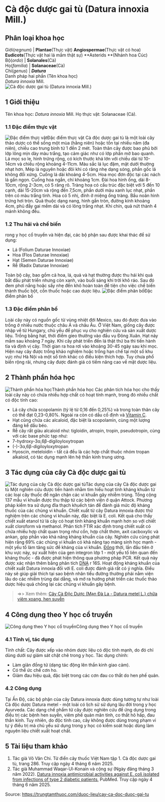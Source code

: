 # Cà độc dược gai tù (Datura innoxia Mill.)

Phân loại khoa học  
---  
Giới(_regnum_) |  **Plantae**(Thực vật) **Angiospermae**(Thực vật có hoa) **Eudicots**(Thực vật hai lá mầm thật sự) **Asterids **(Nhánh hoa Cúc)  
Bộ(_ordo_) | **Solanales**(Cà)  
Họ(_familia_) | **Solanaceae**(Cà)  
Chi(_genus_) | **_Datura_**  
Danh pháp hai phần (Tên khoa học)  
_Datura innoxia_ Mill.  
![Cà độc dược gai tù \(Datura innoxia Mill.\)](https://trungtamthuoc.com/images/others/ca-doc-duoc-gai-tu-7823.jpg)
##  1 Giới thiệu
Tên khoa học: _Datura innoxia_ Mill.
Họ thực vật: Solanaceae (Cà).
### 1.1 Đặc điểm thực vật
![Đặc điểm thực vật](https://trungtamthuoc.com/images/item/ca-doc-duoc-gai-tu-0.jpg)Đặc điểm thực vật
Cà độc dược gai tù là một loài cây thảo dược có thể sống một mùa (hằng niên) hoặc tồn tại nhiều năm (đa niên), chiều cao trung bình từ 1 đến 2 mét. Toàn thân cây được bao phủ bởi lớp lông mịn dày màu trắng, tạo cảm giác như có lớp phấn mờ bao quanh.
Lá mọc so le, hình trứng rộng, có kích thước khá lớn với chiều dài từ 10-14cm và chiều rộng khoảng 4-11cm. Màu sắc lá lục đậm, mặt dưới thường nhạt hơn. Mép lá nguyên hoặc đôi khi có răng nhẹ dạng sóng, phần gốc lá không đối xứng. Cuống lá dài khoảng 4-5cm.
Hoa mọc đơn độc tại các nách lá gần ngọn. Cuống hoa ngắn, chỉ khoảng 1cm. Đài hoa hình ống, dài 8-10cm, rộng 2-3cm, có 5 răng rõ. Tràng hoa có cấu trúc đặc biệt với 5 đến 10 cạnh, dài 15-20cm và rộng đến 7,5cm, phần dưới màu xanh lục nhạt, phần trên có màu trắng tinh. Hoa có 5 nhị, đính ở miệng ống tràng. Bầu noãn hình trứng hơi tròn.
Quả thuộc dạng nang, hình gần tròn, đường kính khoảng 4cm, phủ đầy gai mềm dài và có lông trắng nhạt. Khi chín, quả nứt thành 4 mảnh không đều.
### 1.2 Thu hái và chế biến
rong y học cổ truyền và hiện đại, các bộ phận sau được khai thác để sử dụng:
  * Lá (Folium Daturae Innoxiae)
  * Hoa (Flos Daturae Innoxiae)
  * Hạt (Semen Daturae Innoxiae)
  * Rễ (Radix Daturae Innoxiae)


Toàn bộ cây, bao gồm cả hoa, lá, quả và hạt thường được thu hái khi quả bắt đầu phát triển nhưng còn xanh, vào buổi sáng khi trời khô ráo. Sau đó đem phơi nắng hoặc sấy nhẹ đến khô hoàn toàn để tiện cho việc chế biến thành thuốc bột, cồn thuốc hoặc cao dược liệu.
![Đặc điểm phân bố](https://trungtamthuoc.com/images/item/ca-doc-duoc-gai-tu-1.jpg)Đặc điểm phân bố
### 1.3 Đặc điểm phân bố
Loài cây này có nguồn gốc từ vùng nhiệt đới Mexico, sau đó được đưa vào trồng ở nhiều nước thuộc châu Á và châu Âu. Ở Việt Nam, giống cây được nhập về từ Hungary, chủ yếu để phục vụ cho nghiên cứu và sản xuất dược liệu.
Trồng bằng hạt, thời điểm gieo thường vào đầu vụ Đông Xuân. Hạt nảy mầm sau khoảng 7 ngày. Khi cây phát triển đến lá thật thứ ba thì tiến hành tỉa và định vị cây. Thời gian ra hoa rơi vào khoảng 30-45 ngày sau khi mọc.
Hiện nay cây được trồng khảo nghiệm hoặc trồng hạn chế tại một số khu vực như Hà Nội và một số tỉnh khác có điều kiện thích hợp. Tuy chưa phổ biến rộng rãi, nhưng cây được đánh giá có tiềm năng cao về mặt dược liệu.
##  2 Thành phần hóa học
![Thành phần hóa học](https://trungtamthuoc.com/images/item/ca-doc-duoc-gai-tu-2.jpg)Thành phần hóa học
Các phân tích hóa học cho thấy loài cây này có chứa nhiều hợp chất có hoạt tính mạnh, trong đó nhiều chất có độc tính cao:
  * Lá cây chứa scopolamin (tỷ lệ từ 0,16 đến 0,25%) và trong toàn thân cây có thể đạt 0,23-0,80%. Ngoài ra còn có dầu cố định và [Vitamin C](https://trungtamthuoc.com/hoat-chat/vitamin-c "Vitamin C").
  * Hạt cũng chứa các alcaloid, đặc biệt là scopolamin, cùng một lượng đáng kể dầu béo.
  * Rễ cây rất giàu alcaloid như: tigloidin, atropin, tropin, pseudotropin, cùng với các base phức tạp như:
  * 7-hydroxy-3α,6β-digiloyloxytropan
  * (-)-3α,6β-digiloyloxytropan
  * Hyoscin, meteloidin - tất cả đều là các hợp chất thuộc nhóm tropan alkaloid, có tác dụng mạnh lên hệ thần kinh trung ương.


##  3 Tác dụng của cây Cà độc dược gai tù
![Tác dụng của cây Cà độc dược gai tù](https://trungtamthuoc.com/images/item/ca-doc-duoc-gai-tu-3.jpg)Tác dụng của cây Cà độc dược gai tù
Một nghiên cứu được tiến hành nhằm tìm hiểu hoạt tính kháng khuẩn từ các loại cây thuốc để ngăn chặn các vi khuẩn gây nhiễm trùng. Tổng cộng 137 mẫu vi khuẩn được thu thập từ các bệnh viện ở quận Attock. Phương pháp kiểm tra sử dụng đĩa thạch khuếch tán để đánh giá mức độ kháng thuốc của các chủng vi khuẩn.
Chiết xuất từ cây Datura innoxia được thử nghiệm trên các chủng vi khuẩn này, đặc biệt là E. coli. Kết quả cho thấy chiết xuất etanol từ lá cây có hoạt tính kháng khuẩn mạnh hơn so với chiết xuất cloroform và methanol. Phân tích FTIR xác định trong chiết xuất có chứa nhiều hợp chất quan trọng như cồn, hợp chất thơm, axit cacboxylic và ankan, góp phần vào khả năng kháng khuẩn của cây.
Nghiên cứu cũng phát hiện rằng 69% các chủng vi khuẩn có khả năng tạo màng sinh học mạnh - một yếu tố làm tăng sức đề kháng của vi khuẩn. [Đồng](https://trungtamthuoc.com/hoat-chat/dong "Đồng") thời, lần đầu tiên ở khu vực này, sự xuất hiện của gen integron lớp 1 - một yếu tố liên quan đến kháng thuốc - đã được phát hiện thông qua phương pháp PCR. Kết quả này được xác nhận thêm bằng phân tích [DNA](https://trungtamthuoc.com/hoat-chat/dna "DNA") r 16S.
Hoạt động kháng khuẩn của chiết xuất Datura innoxia đối với E. coli được đánh giá rất có ý nghĩa. Điều này sẽ giúp giải thích tại sao bệnh nhân tiểu đường thường phải nằm viện lâu do các nhiễm trùng dai dẳng, và mở ra hướng phát triển các thuốc thảo dược hiệu quả chống lại các chủng vi khuẩn gây bệnh.
> =>> Xem thêm: [Cây Cà Độc Dược (Mạn Đà La - Datura metel L.) chữa viêm xoang, hen suyễn](https://trungtamthuoc.com/duoc-lieu/ca-doc-duoc)
##  4 Công dụng theo Y học cổ truyền
![Công dụng theo Y học cổ truyền](https://trungtamthuoc.com/images/item/ca-doc-duoc-gai-tu-4.jpg)Công dụng theo Y học cổ truyền
### 4.1 Tính vị, tác dụng
Tính chất: Cây được xếp vào nhóm dược liệu có độc tính mạnh, do đó chỉ dùng dưới sự giám sát chặt chẽ trong y học.
Tác dụng chính:
  * Làm giãn đồng tử (dạng tác động lên thần kinh giao cảm).
  * Có thể ức chế cơn ho.
  * Giảm đau hiệu quả, đặc biệt trong các cơn đau co thắt do hen phế quản.


### 4.2 Công dụng
Tại Ấn Độ, các bộ phận của cây Datura innoxia được dùng tương tự như loài Cà độc dược Datura metel - một loài có lịch sử sử dụng lâu đời trong y học Ayurveda.
Các dạng chế phẩm từ cây được nghiên cứu để ứng dụng trong điều trị các bệnh hen suyễn, viêm phế quản mãn tính, co thắt hô hấp, đau thần kinh.
Tuy nhiên, do độc tính cao, cây không được dùng trong phạm vi tự ý điều trị mà chủ yếu sử dụng trong y học có kiểm soát hoặc dùng làm nguyên liệu chiết xuất hoạt chất.
##  5 Tài liệu tham khảo
  1. Tác giả Võ Văn Chi. Từ điển cây thuốc Việt Nam tập 1. Cà độc dược gai tù, trang 286. Truy cập ngày 4 tháng 6 năm 2025.
  2. Tác giả Muhammad Waqar-Ul-Konain và cộng sự (Ngày đăng tháng 3 năm 2022). [Datura innoxia antimicrobial activities against E. coli isolated from infections of type 2 diabetic patients](https://pubmed.ncbi.nlm.nih.gov/35642403/), PubMed. Truy cập ngày 4 tháng 6 năm 2025.




Source: https://trungtamthuoc.com/duoc-lieu/cay-ca-doc-duoc-gai-tu